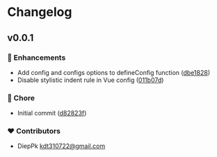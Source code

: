 # Changelog


## v0.0.1


### 🚀 Enhancements

- Add config and configs options to defineConfig function ([dbe1828](https://github.com/kdt-farm/eslint-config/commit/dbe1828))
- Disable stylistic indent rule in Vue config ([011b07d](https://github.com/kdt-farm/eslint-config/commit/011b07d))

### 🏡 Chore

- Initial commit ([d82823f](https://github.com/kdt-farm/eslint-config/commit/d82823f))

### ❤️ Contributors

- DiepPk <kdt310722@gmail.com>


